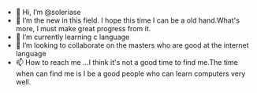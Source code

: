 - 👋 Hi, I’m @soleriase
- 👀 I’m the new in this field. I hope this time I can be a old hand.What's more, I must make great progress from it.
- 🌱 I’m currently learning c language
- 💞️ I’m looking to collaborate on the masters who are good at the internet language
- 📫 How to reach me ...I think it's not a good time to find me.The time when can find me is I be a good people who can learn computers very well.

<!---
soleriase/soleriase is a ✨ special ✨ repository because its `README.md` (this file) appears on your GitHub profile.
You can click the Preview link to take a look at your changes.
--->
